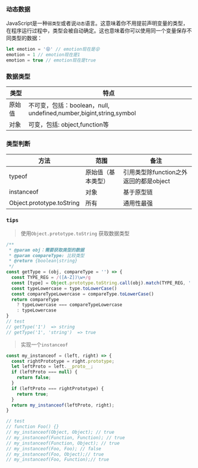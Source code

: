 
### 动态数据
JavaScript是一种`弱类型`或者说`动态`语言。这意味着你不用提前声明变量的类型，在程序运行过程中，类型会被自动确定。这也意味着你可以使用同一个变量保存不同类型的数据：

```javascript
let emotion = '😝' // emotion现在是😝
emotion = 1 // emotion现在是1
emotion = true // emotion现在是true
```

### 数据类型

| 类型  | 特点                                                        |
|-----|-----------------------------------------------------------|
| 原始值 | 不可变，包括：boolean，null, undefined,number,bigint,string,symbol|
| 对象  | 可变，包括: object,function等                                   |


### 类型判断

| 方法 |   范围  |   备注  |
|--|-----|-----|
| typeof |   原始值（基本类型） |   引用类型除function之外返回的都是object  |
| instanceof |  对象   |  基于原型链   |
| Object.prototype.toString  |  所有   |   通用性最强  |



### `tips`

> 使用`Object.prototype.toString` 获取数据类型


```javascript 
/**
 * @param obj：需要获取类型的数据
 * @param compareType: 比较类型
 * @return {boolean|string}
 */
const getType = (obj, compareType = '') => {
  const TYPE_REG = /([A-Z])\w+/g
  const [type] = Object.prototype.toString.call(obj).match(TYPE_REG, '')
  const typeLowercase = type.toLowerCase()
  const compareTypeLowercase = compareType.toLowerCase()
  return compareType
    ? typeLowercase === compareTypeLowercase
    : typeLowercase
}
// test
// getType('1')  => string
// getType('1', 'string')  => true
```

> 实现一个`instanceof`


```javascript
const my_instanceof = (left, right) => {
  const rightPrototype = right.prototype;
  let leftProto = left.__proto__;
  if (leftProto === null) {
    return false;
  }
  if (leftProto === rightPrototype) {
    return true;
  }
  return my_instanceof(leftProto, right);
}

// test
// function Foo() {}
// my_instanceof(Object, Object); // true
// my_instanceof(Function, Function); // true
// my_instanceof(Function, Object); // true
// my_instanceof(Foo, Foo); // false
// my_instanceof(Foo, Object);// true
// my_instanceof(Foo, Function);// true
```
